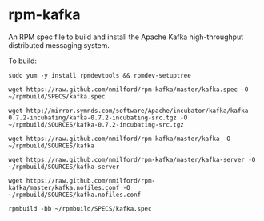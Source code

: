rpm-kafka
=========

An RPM spec file to build and install the Apache Kafka high-throughput distributed messaging system.

To build:
 
`sudo yum -y install rpmdevtools && rpmdev-setuptree`
 
`wget https://raw.github.com/nmilford/rpm-kafka/master/kafka.spec -O ~/rpmbuild/SPECS/kafka.spec`

`wget http://mirror.symnds.com/software/Apache/incubator/kafka/kafka-0.7.2-incubating/kafka-0.7.2-incubating-src.tgz -O ~/rpmbuild/SOURCES/kafka-0.7.2-incubating-src.tgz`

`wget https://raw.github.com/nmilford/rpm-kafka/master/kafka -O ~/rpmbuild/SOURCES/kafka`

`wget https://raw.github.com/nmilford/rpm-kafka/master/kafka-server -O ~/rpmbuild/SOURCES/kafka-server`

`wget https://raw.github.com/nmilford/rpm-kafka/master/kafka.nofiles.conf -O ~/rpmbuild/SOURCES/kafka.nofiles.conf`
 
`rpmbuild -bb ~/rpmbuild/SPECS/kafka.spec`